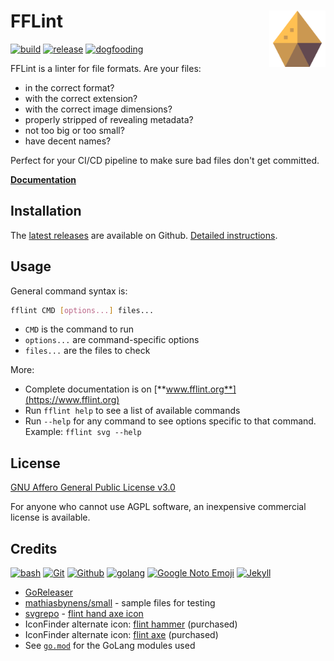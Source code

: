 # FFLint [<img alt="FFLint logo" src="docs/favicon.svg" height="90" align="right" />](https://www.fflint.org/)

[![build](https://github.com/FileFormatInfo/fflint/actions/workflows/build.yaml/badge.svg)](https://github.com/FileFormatInfo/fflint/actions/workflows/build.yaml)
[![release](https://github.com/FileFormatInfo/fflintactions/workflows/release.yaml/badge.svg)](https://github.com/FileFormatInfo/fflint/actions/workflows/release.yaml)
[![dogfooding](https://github.com/FileFormatInfo/fflint/actions/workflows/dogfooding.yaml/badge.svg)](https://github.com/FileFormatInfo/fflint/actions/workflows/dogfooding.yaml)

FFLint is a linter for file formats. Are your files:
* in the correct format?
* with the correct extension?
* with the correct image dimensions?
* properly stripped of revealing metadata?
* not too big or too small?
* have decent names?

Perfect for your CI/CD pipeline to make sure bad files don't get committed.

[**Documentation**](https://www.fflint.org/)

## Installation

The [latest releases](https://github.com/FileFormatInfo/fflint/releases/latest) are available on Github. [Detailed instructions](https://www.fflint.org/install.html).

## Usage

General command syntax is:

```bash
fflint CMD [options...] files...
```

* `CMD` is the command to run
* `options...` are command-specific options
* `files...` are the files to check

More:
* Complete documentation is on [**www.fflint.org**](https://www.fflint.org)
* Run `fflint help` to see a list of available commands
* Run `--help` for any command to see options specific to that command.  Example: `fflint svg --help`

## License

[GNU Affero General Public License v3.0](LICENSE.txt)

For anyone who cannot use AGPL software, an inexpensive commercial license is available.<!-- LATER: link to pricing page on website -->

## Credits

[![bash](https://www.vectorlogo.zone/logos/gnu_bash/gnu_bash-ar21.svg)](https://www.gnu.org/software/bash/ "Scripting")
[![Git](https://www.vectorlogo.zone/logos/git-scm/git-scm-ar21.svg)](https://git-scm.com/ "Version control")
[![Github](https://www.vectorlogo.zone/logos/github/github-ar21.svg)](https://github.com/ "Code hosting")
[![golang](https://www.vectorlogo.zone/logos/golang/golang-ar21.svg)](https://golang.org/ "Programming language")
[![Google Noto Emoji](https://www.vectorlogo.zone/logos/google/google-ar21.svg)](https://github.com/googlefonts/noto-emoji/blob/5628587386c78161f87aa2ca9ddee37c2e8ea212/svg/emoji_u1f9a1.svg "Logo")
[![Jekyll](https://www.vectorlogo.zone/logos/jekyllrb/jekyllrb-ar21.svg)](https://www.jekyllrb.com/ "Website")

* [GoReleaser](https://goreleaser.com/)
* [mathiasbynens/small](https://github.com/mathiasbynens/small) - sample files for testing
* [svgrepo](https:svgrepo.com) - [flint hand axe icon](https://www.svgrepo.com/svg/156483/hand-axe)
* IconFinder alternate icon: [flint hammer](https://www.iconfinder.com/icons/3286710/caveman_flint_hammer_prehistoric_stone_tribal_weapon_icon) (purchased)
* IconFinder alternate icon: [flint axe](https://www.iconfinder.com/icons/11293805/stone_weapon_age_ancient_ax_icon) (purchased)
* See [`go.mod`](https://github.com/FileFormatInfo/fflint/blob/main/go.mod) for the GoLang modules used
